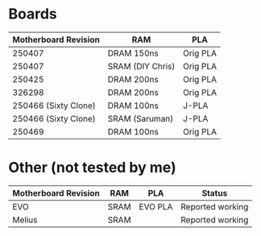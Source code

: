 # Boards

Motherboard Revision | RAM              | PLA      
---------------------|------------------|----------
250407               | DRAM 150ns       | Orig PLA 
250407               | SRAM (DIY Chris) | Orig PLA 
250425               | DRAM 200ns       | Orig PLA 
326298               | DRAM 200ns       | Orig PLA 
250466 (Sixty Clone) | DRAM 100ns       | J-PLA    
250466 (Sixty Clone) | SRAM (Saruman)   | J-PLA    
250469               | DRAM 100ns       | Orig PLA 

# Other (not tested by me)

Motherboard Revision | RAM              | PLA      | Status
---------------------|------------------|----------|-------
EVO                  | SRAM             | EVO PLA  | Reported working
Melius               | SRAM             |          | Reported working

